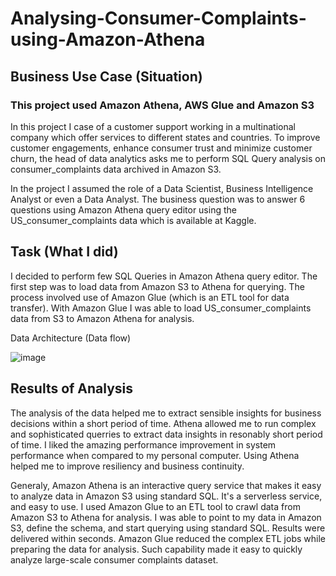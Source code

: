 # Analysing-Consumer-Complaints-using-Amazon-Athena

## Business Use Case (Situation)

### This project used Amazon Athena, AWS Glue and Amazon S3 ### 
In this project I case of a customer support working in a multinational company which offer services to different states and countries. To improve customer engagements, enhance consumer trust and minimize customer churn, the head of data analytics asks me to perform SQL Query analysis on consumer_complaints data archived in Amazon S3. 

In the project I assumed the role of a Data Scientist, Business Intelligence Analyst or even a Data Analyst. The business question was to answer 6 questions using Amazon Athena query editor using the US_consumer_complaints data which is available at Kaggle. 

## Task (What I did)
I decided to perform few SQL Queries in Amazon Athena query editor. The first step was to load data from Amazon S3 to Athena for querying. The process involved use of Amazon Glue (which is an ETL tool for data transfer). With Amazon Glue I was able to load US_consumer_complaints data from S3 to Amazon Athena for analysis. 

Data Architecture (Data flow)







![image](https://user-images.githubusercontent.com/29160965/123593604-5ea99c80-d7f7-11eb-938a-f2550f4d5d4f.png)








## Results of Analysis 

The analysis of the data helped me to extract sensible insights for business decisions within a short period of time. Athena allowed me to run complex and sophisticated querries to extract data insights in resonably short period of time. I liked the amazing performance improvement in system performance when compared to my personal computer. 
Using Athena helped me to improve resiliency and business continuity. 

Generaly, Amazon Athena is an interactive query service that makes it easy to analyze data in Amazon S3 using standard SQL. It's a serverless service, and easy to use. I used Amazon Glue to an ETL tool to crawl data from Amazon S3 to Athena for analysis. I was able to point to my data in Amazon S3, define the schema, and start querying using standard SQL. Results were delivered within seconds. Amazon Glue reduced the complex ETL jobs while preparing the data for analysis. Such capability made it easy to quickly analyze large-scale consumer complaints dataset.

